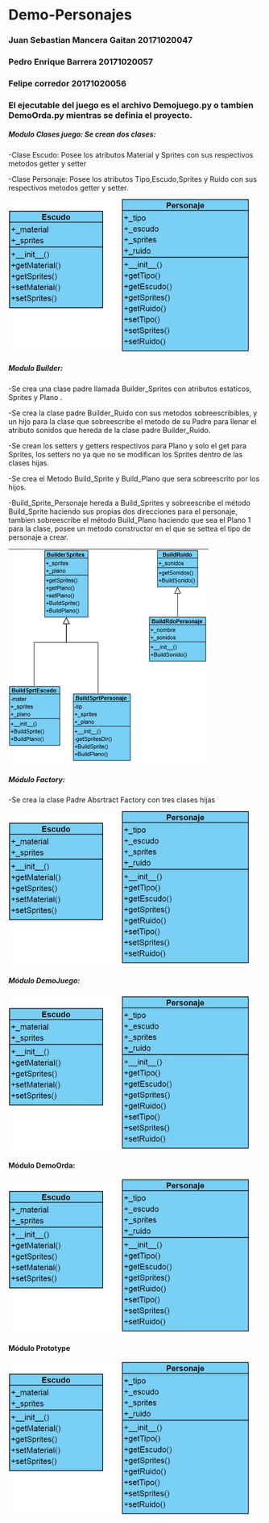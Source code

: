 # Demo-Personajes
### Juan Sebastian Mancera Gaitan 20171020047 
### Pedro Enrique Barrera 20171020057
### Felipe corredor 20171020056

### El ejecutable del juego es el archivo Demojuego.py o tambien DemoOrda.py mientras se definia el proyecto.



##### Modulo Clases juego: Se crean dos clases:

-Clase Escudo: Posee los atributos Material y Sprites con sus respectivos metodos getter y setter

-Clase Personaje:  Posee los atributos Tipo,Escudo,Sprites y Ruido con sus respectivos metodos getter y setter.

![Cljuego](https://github.com/Sebastian-MG/Demo-Personajes/blob/master/UML/Clase-Juego.jpg)

##### Modulo Builder: 

-Se crea una clase padre llamada Builder_Sprites con atributos estaticos, Sprites y Plano .

-Se crea la clase padre Builder_Ruido con sus metodos sobreescribibles, y un hijo para la clase que sobreescribe el metodo de su Padre para llenar el atributo sonidos que hereda de la clase padre Builder_Ruido.

-Se crean los setters y getters respectivos para Plano y solo el get para Sprites, los setters no ya que  no se modifican los Sprites dentro de las clases hijas.

-Se crea el Metodo Build_Sprite y Build_Plano que sera sobreescrito por los hijos.

-Build_Sprite_Personaje hereda a Build_Sprites y sobreescribe el  método Build_Sprite haciendo sus propias dos direcciones para el personaje, tambien sobreescribe el método Build_Plano haciendo que sea el Plano 1 para la clase, posee un metodo constructor en el que se settea el tipo de personaje a crear.

![Builder](https://github.com/Sebastian-MG/Demo-Personajes/blob/master/UML/Builder.png)

##### Módulo Factory:

-Se crea la clase Padre Absrtract Factory con tres clases hijas


![Factory](https://github.com/Sebastian-MG/Demo-Personajes/blob/master/UML/Clase-Juego.jpg)

##### Módulo DemoJuego:


![Demojuego](https://github.com/Sebastian-MG/Demo-Personajes/blob/master/UML/Clase-Juego.jpg)

#### Módulo DemoOrda:



![DemoOr](https://github.com/Sebastian-MG/Demo-Personajes/blob/master/UML/Clase-Juego.jpg)
#### Módulo Prototype




![Proto](https://github.com/Sebastian-MG/Demo-Personajes/blob/master/UML/Clase-Juego.jpg)
